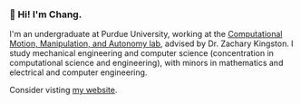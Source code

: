 ### 👋 Hi! I'm Chang.

I'm an undergraduate at Purdue University, working at the [Computational Motion, Manipulation, and Autonomy lab](https://commalab.org/), advised by Dr. Zachary Kingston.
I study mechanical engineering and computer science (concentration in computational science and engineering), with minors in mathematics and electrical and computer engineering.

Consider visting [my website](https://gilcha.com/).
